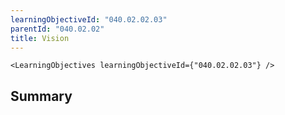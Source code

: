 ```yaml
---
learningObjectiveId: "040.02.02.03"
parentId: "040.02.02"
title: Vision
---
```


```tsx eval
<LearningObjectives learningObjectiveId={"040.02.02.03"} />
```

## Summary
